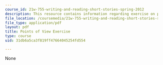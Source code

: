 ```yaml
---
course_id: 21w-755-writing-and-reading-short-stories-spring-2012
description: This resource contains information regarding exercise on point of view.
file_location: /coursemedia/21w-755-writing-and-reading-short-stories-spring-2012/31db6a5ca3f819ff47664045254fd554_MIT21W_755S12_ses12.pdf
file_type: application/pdf
layout: pdf
title: Points of View Exercise
type: course
uid: 31db6a5ca3f819ff47664045254fd554

---
```

None